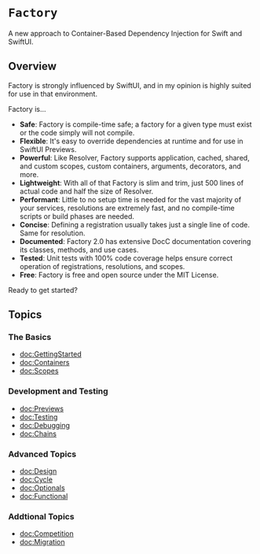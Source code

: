 # ``Factory``

A new approach to Container-Based Dependency Injection for Swift and SwiftUI.

## Overview

Factory is strongly influenced by SwiftUI, and in my opinion is highly suited for use in that environment. 

Factory is...

- **Safe**: Factory is compile-time safe; a factory for a given type must exist or the code simply will not compile.
- **Flexible**: It's easy to override dependencies at runtime and for use in SwiftUI Previews.
- **Powerful**: Like Resolver, Factory supports application, cached, shared, and custom scopes, custom containers, arguments, decorators, and more.
- **Lightweight**: With all of that Factory is slim and trim, just 500 lines of actual code and half the size of Resolver.
- **Performant**: Little to no setup time is needed for the vast majority of your services, resolutions are extremely fast, and no compile-time scripts or build phases are needed.
- **Concise**: Defining a registration usually takes just a single line of code. Same for resolution.
- **Documented**: Factory 2.0 has extensive DocC documentation covering its classes, methods, and use cases.
- **Tested**: Unit tests with 100% code coverage helps ensure correct operation of registrations, resolutions, and scopes.
- **Free**: Factory is free and open source under the MIT License.

Ready to get started?

## Topics

### The Basics

- <doc:GettingStarted>
- <doc:Containers>
- <doc:Scopes>

### Development and Testing

- <doc:Previews>
- <doc:Testing>
- <doc:Debugging>
- <doc:Chains>

### Advanced Topics

- <doc:Design>
- <doc:Cycle>
- <doc:Optionals>
- <doc:Functional>

### Addtional Topics

- <doc:Competition>
- <doc:Migration>
